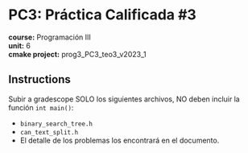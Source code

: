 # PC3: Práctica Calificada #3  
**course:** Programación III  
**unit:** 6  
**cmake project:** prog3_PC3_teo3_v2023_1
## Instructions
Subir a gradescope SOLO los siguientes archivos, NO deben incluir la función `int main()`:
- `binary_search_tree.h`
- `can_text_split.h`
- El detalle de los problemas los encontrará en el documento.
